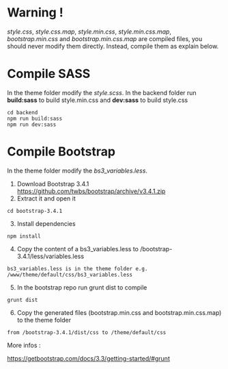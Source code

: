 # Warning !

_style.css_, _style.css.map_, _style.min.css_, _style.min.css.map_, _bootstrap.min.css_ and _bootstrap.min.css.map_ are compiled files, you should never modify them directly. Instead, compile them as explain below.

# Compile SASS

In the theme folder modify the _style.scss_.
In the backend folder run **build:sass** to build style.min.css and **dev:sass** to build style.css

```
cd backend
npm run build:sass
npm run dev:sass
```

# Compile Bootstrap

In the theme folder modify the _bs3_variables.less_.

1. Download Bootstrap 3.4.1
   https://github.com/twbs/bootstrap/archive/v3.4.1.zip
2. Extract it and open it

```
cd bootstrap-3.4.1
```

3. Install dependencies

```
npm install
```

4. Copy the content of a bs3_variables.less to /bootstrap-3.4.1/less/variables.less

```
bs3_variables.less is in the theme folder e.g. /www/theme/default/css/bs3_variables.less
```

5. In the bootstrap repo run grunt dist to compile

```
grunt dist
```

6. Copy the generated files (bootstrap.min.css and bootstrap.min.css.map) to the theme folder

```
from /bootstrap-3.4.1/dist/css to /theme/default/css
```

More infos :

https://getbootstrap.com/docs/3.3/getting-started/#grunt
